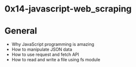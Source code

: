# 0x14-javascript-web_scraping

# General
* Why JavaScript programming is amazing
* How to manipulate JSON data
* How to use request and fetch API
* How to read and write a file using fs module

